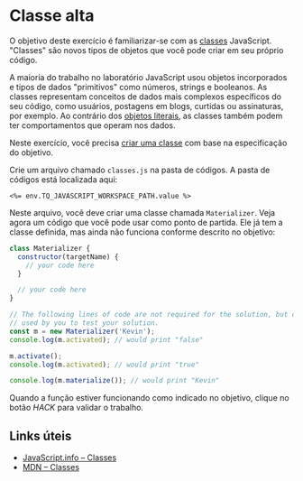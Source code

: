 # Classe alta

O objetivo deste exercício é familiarizar-se com as [classes](https://javascript.info/class) JavaScript. "Classes" são novos tipos de objetos que você pode criar em seu próprio código.

A maioria do trabalho no laboratório JavaScript usou objetos incorporados e tipos de dados "primitivos" como números, strings e booleanos. As classes representam conceitos de dados mais complexos específicos do seu código, como usuários, postagens em blogs, curtidas ou assinaturas, por exemplo. Ao contrário dos [objetos literais](https://javascript.info/object#literals-and-properties), as classes também podem ter comportamentos que operam nos dados.

Neste exercício, você precisa [criar uma classe](https://javascript.info/class) com base na especificação do objetivo.

Crie um arquivo chamado `classes.js` na pasta de códigos. A pasta de códigos está localizada aqui:

`<%= env.TQ_JAVASCRIPT_WORKSPACE_PATH.value %>`

Neste arquivo, você deve criar uma classe chamada `Materializer`. Veja agora um código que você pode usar como ponto de partida. Ele já tem a classe definida, mas ainda não funciona conforme descrito no objetivo:

```js
class Materializer {
  constructor(targetName) {
    // your code here
  }

  // your code here
}

// The following lines of code are not required for the solution, but can be
// used by you to test your solution.
const m = new Materializer('Kevin');
console.log(m.activated); // would print "false"

m.activate();
console.log(m.activated); // would print "true"

console.log(m.materialize()); // would print "Kevin"
```

Quando a função estiver funcionando como indicado no objetivo, clique no botão *HACK* para validar o trabalho.

## Links úteis

* [JavaScript.info – Classes](https://javascript.info/class)
* [MDN – Classes](https://developer.mozilla.org/en-US/docs/Web/JavaScript/Reference/Classes)